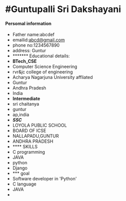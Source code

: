 #Guntupalli Sri Dakshayani 
=============================
#### Persomal information
- Father name:abcdef
- emailid:abcd@gmail.com
- phone no:1234567890
- address: Guntur
- ******* Educational details:
- **BTech_CSE**
- Computer Science Engineering
- rvr&jc college of engineering
- Acharya Nagarjuna University affliated 
- Guntur
- Andhra Pradesh
- India
- **Intermediate**
- sri chaitanya 
- guntur
- ap,india
- ***SSC***
- LOYOLA PUBLIC SCHOOL
- BOARD OF ICSE 
- NALLAPADU,GUNTUR
- ANDHRA PRADESH
- **** SKILLS
- C programming
- JAVA
- python
- Django
- *** goal
- Software developer in 'Python'
- C language
- JAVA
- 
